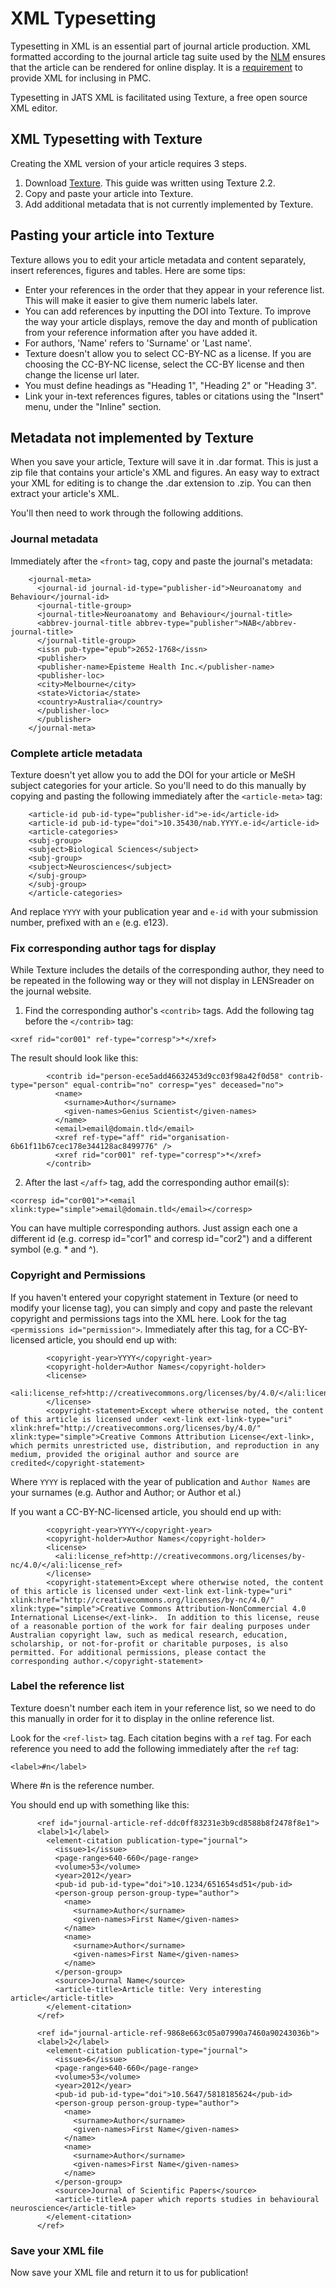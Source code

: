 # XML Typesetting

Typesetting in XML is an essential part of journal article production. XML formatted according to the journal article tag suite used by the [NLM](https://jats.nlm.nih.gov/) ensures that the article can be rendered for online display. It is a [requirement](https://www.ncbi.nlm.nih.gov/pmc/about/guidelines/#techqual) to provide XML for inclusing in PMC.

Typesetting in JATS XML is facilitated using Texture, a free open source XML editor.

## XML Typesetting with Texture

Creating the XML version of your article requires 3 steps.

1. Download [Texture](https://github.com/substance/texture/releases). This guide was written using Texture 2.2.
2. Copy and paste your article into Texture.
3. Add additional metadata that is not currently implemented by Texture.

## Pasting your article into Texture

Texture allows you to edit your article metadata and content separately, insert references, figures and tables. Here are some tips:

* Enter your references in the order that they appear in your reference list. This will make it easier to give them numeric labels later.
* You can add references by inputting the DOI into Texture. To improve the way your article displays, remove the day and month of publication from your reference information after you have added it.
* For authors, 'Name' refers to 'Surname' or 'Last name'.
* Texture doesn't allow you to select CC-BY-NC as a license. If you are choosing the CC-BY-NC license, select the CC-BY license and then change the license url later.
* You must define headings as "Heading 1", "Heading 2" or "Heading 3".
* Link your in-text references figures, tables or citations using the "Insert" menu, under the "Inline" section.

## Metadata not implemented by Texture

When you save your article, Texture will save it in .dar format. This is just a zip file that contains your article's XML and figures. An easy way to extract your XML for editing is to change the .dar extension to .zip. You can then extract your article's XML.

You'll then need to work through the following additions.

### Journal metadata

Immediately after the `<front>` tag, copy and paste the journal's metadata:
```
    <journal-meta>
      <journal-id journal-id-type="publisher-id">Neuroanatomy and Behaviour</journal-id>
      <journal-title-group>
      <journal-title>Neuroanatomy and Behaviour</journal-title>
      <abbrev-journal-title abbrev-type="publisher">NAB</abbrev-journal-title>
      </journal-title-group>
      <issn pub-type="epub">2652-1768</issn>
      <publisher>
      <publisher-name>Episteme Health Inc.</publisher-name>
      <publisher-loc>
      <city>Melbourne</city>
      <state>Victoria</state>
      <country>Australia</country>
      </publisher-loc>
      </publisher>
    </journal-meta>
```

### Complete article metadata

Texture doesn't yet allow you to add the DOI for your article or MeSH subject categories for your article. So you'll need to do this manually by copying and pasting the following immediately after the `<article-meta>` tag:
```
    <article-id pub-id-type="publisher-id">e-id</article-id>
    <article-id pub-id-type="doi">10.35430/nab.YYYY.e-id</article-id>
    <article-categories>
    <subj-group>
    <subject>Biological Sciences</subject>
    <subj-group>
    <subject>Neurosciences</subject>
    </subj-group>
    </subj-group>
    </article-categories>
```
And replace `YYYY` with your publication year and `e-id` with your submission number, prefixed with an `e` (e.g. e123).

### Fix corresponding author tags for display

While Texture includes the details of the corresponding author, they need to be repeated in the following way or they will not display in LENSreader on the journal website.

1. Find the corresponding author's `<contrib>` tags. Add the following tag before the `</contrib>` tag:
```
<xref rid="cor001" ref-type="corresp">*</xref>
```
The result should look like this:
```
        <contrib id="person-ece5add46632453d9cc03f98a42f0d58" contrib-type="person" equal-contrib="no" corresp="yes" deceased="no">
          <name>
            <surname>Author</surname>
            <given-names>Genius Scientist</given-names>
          </name>
          <email>email@domain.tld</email>
          <xref ref-type="aff" rid="organisation-6b61f11b67cec178e344128ac8499776" />
          <xref rid="cor001" ref-type="corresp">*</xref>
        </contrib>
 ```

2. After the last `</aff>` tag, add the corresponding author email(s):
```
<corresp id="cor001">*<email xlink:type="simple">email@domain.tld</email></corresp>
```
You can have multiple corresponding authors. Just assign each one a different id (e.g. corresp id="cor1" and corresp id="cor2") and a different symbol (e.g. * and ^).

### Copyright and Permissions

If you haven't entered your copyright statement in Texture (or need to modify your license tag), you can simply and copy and paste the relevant copyright and permissions tags into the XML here. Look for the tag `<permissions id="permission">`. Immediately after this tag, for a CC-BY-licensed article, you should end up with:
```
        <copyright-year>YYYY</copyright-year>
        <copyright-holder>Author Names</copyright-holder>
        <license>
          <ali:license_ref>http://creativecommons.org/licenses/by/4.0/</ali:license_ref>
        </license>
        <copyright-statement>Except where otherwise noted, the content of this article is licensed under <ext-link ext-link-type="uri" xlink:href="http://creativecommons.org/licenses/by/4.0/" xlink:type="simple">Creative Commons Attribution License</ext-link>, which permits unrestricted use, distribution, and reproduction in any medium, provided the original author and source are credited</copyright-statement>
```
Where `YYYY` is replaced with the year of publication and `Author Names` are your surnames (e.g. Author and Author; or Author et al.)

If you want a CC-BY-NC-licensed article, you should end up with:
```
        <copyright-year>YYYY</copyright-year>
        <copyright-holder>Author Names</copyright-holder>
        <license>
          <ali:license_ref>http://creativecommons.org/licenses/by-nc/4.0/</ali:license_ref>
        </license>
        <copyright-statement>Except where otherwise noted, the content of this article is licensed under <ext-link ext-link-type="uri" xlink:href="http://creativecommons.org/licenses/by-nc/4.0/" xlink:type="simple">Creative Commons Attribution-NonCommercial 4.0 International License</ext-link>.  In addition to this license, reuse of a reasonable portion of the work for fair dealing purposes under Australian copyright law, such as medical research, education, scholarship, or not-for-profit or charitable purposes, is also permitted. For additional permissions, please contact the corresponding author.</copyright-statement>
```

### Label the reference list

Texture doesn't number each item in your reference list, so we need to do this manually in order for it to display in the online reference list.

Look for the `<ref-list>` tag. Each citation begins with a `ref` tag. For each reference you need to add the following immediately after the `ref` tag:
```
<label>#n</label>
```
Where #n is the reference number.

You should end up with something like this:
```
      <ref id="journal-article-ref-ddc0ff83231e3b9cd8588b8f2478f8e1">
      <label>1</label>
        <element-citation publication-type="journal">
          <issue>1</issue>
          <page-range>640-660</page-range>
          <volume>53</volume>
          <year>2012</year>
          <pub-id pub-id-type="doi">10.1234/651654sd51</pub-id>
          <person-group person-group-type="author">
            <name>
              <surname>Author</surname>
              <given-names>First Name</given-names>
            </name>
            <name>
              <surname>Author</surname>
              <given-names>First Name</given-names>
            </name>
          </person-group>
          <source>Journal Name</source>
          <article-title>Article title: Very interesting article</article-title>
        </element-citation>
      </ref>
      
      <ref id="journal-article-ref-9868e663c05a07990a7460a90243036b">
      <label>2</label>
        <element-citation publication-type="journal">
          <issue>6</issue>
          <page-range>640-660</page-range>
          <volume>53</volume>
          <year>2012</year>
          <pub-id pub-id-type="doi">10.5647/5818185624</pub-id>
          <person-group person-group-type="author">
            <name>
              <surname>Author</surname>
              <given-names>First Name</given-names>
            </name>
            <name>
              <surname>Author</surname>
              <given-names>First Name</given-names>
            </name>
          </person-group>
          <source>Journal of Scientific Papers</source>
          <article-title>A paper which reports studies in behavioural neuroscience</article-title>
        </element-citation>
      </ref>
```

### Save your XML file

Now save your XML file and return it to us for publication!
